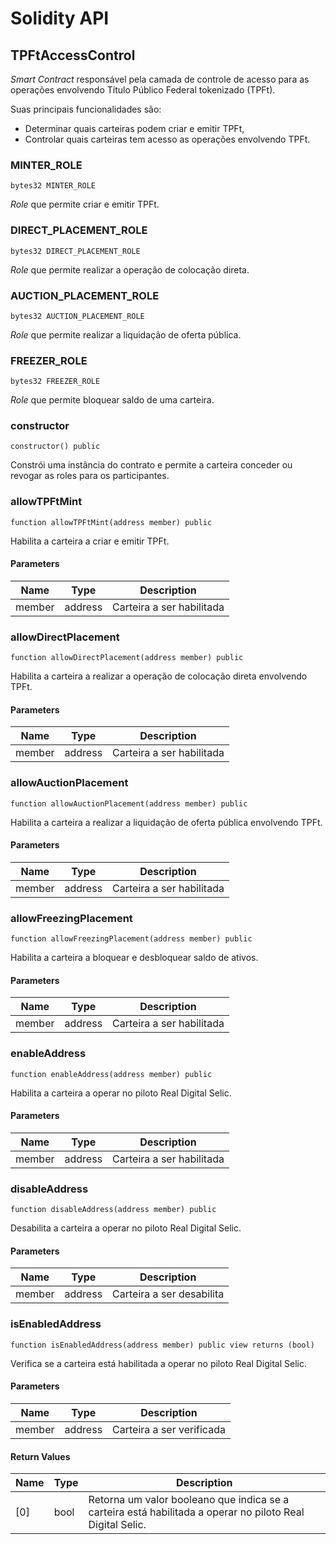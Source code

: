 # Solidity API

## TPFtAccessControl

_Smart Contract_ responsável pela camada de controle de acesso para as operações envolvendo Título Público Federal tokenizado (TPFt).

Suas principais funcionalidades são:
- Determinar quais carteiras podem criar e emitir TPFt,
- Controlar quais carteiras tem acesso as operações envolvendo TPFt.

### MINTER_ROLE

```solidity
bytes32 MINTER_ROLE
```

_Role_ que permite criar e emitir TPFt.

### DIRECT_PLACEMENT_ROLE

```solidity
bytes32 DIRECT_PLACEMENT_ROLE
```

_Role_ que permite realizar a operação de colocação direta.

### AUCTION_PLACEMENT_ROLE

```solidity
bytes32 AUCTION_PLACEMENT_ROLE
```

_Role_ que permite realizar a liquidação de oferta pública.

### FREEZER_ROLE

```solidity
bytes32 FREEZER_ROLE
```

_Role_ que permite bloquear saldo de uma carteira.

### constructor

```solidity
constructor() public
```

Constrói uma instância do contrato e permite a carteira conceder ou revogar 
as roles para os participantes.

### allowTPFtMint

```solidity
function allowTPFtMint(address member) public
```

Habilita a carteira a criar e emitir TPFt.

#### Parameters

| Name | Type | Description |
| ---- | ---- | ----------- |
| member | address | Carteira a ser habilitada |

### allowDirectPlacement

```solidity
function allowDirectPlacement(address member) public
```

Habilita a carteira a realizar a operação de colocação direta envolvendo TPFt.

#### Parameters

| Name | Type | Description |
| ---- | ---- | ----------- |
| member | address | Carteira a ser habilitada |

### allowAuctionPlacement

```solidity
function allowAuctionPlacement(address member) public
```

Habilita a carteira a realizar a liquidação de oferta pública envolvendo TPFt.

#### Parameters

| Name | Type | Description |
| ---- | ---- | ----------- |
| member | address | Carteira a ser habilitada |

### allowFreezingPlacement

```solidity
function allowFreezingPlacement(address member) public
```

Habilita a carteira a bloquear e desbloquear saldo de ativos.

#### Parameters

| Name | Type | Description |
| ---- | ---- | ----------- |
| member | address | Carteira a ser habilitada |

### enableAddress

```solidity
function enableAddress(address member) public
```

Habilita a carteira a operar no piloto Real Digital Selic.

#### Parameters

| Name | Type | Description |
| ---- | ---- | ----------- |
| member | address | Carteira a ser habilitada |

### disableAddress

```solidity
function disableAddress(address member) public
```

Desabilita a carteira a operar no piloto Real Digital Selic.

#### Parameters

| Name | Type | Description |
| ---- | ---- | ----------- |
| member | address | Carteira a ser desabilita |

### isEnabledAddress

```solidity
function isEnabledAddress(address member) public view returns (bool)
```

Verifica se a carteira está habilitada a operar no piloto Real Digital Selic.

#### Parameters

| Name | Type | Description |
| ---- | ---- | ----------- |
| member | address | Carteira a ser verificada |

#### Return Values

| Name | Type | Description |
| ---- | ---- | ----------- |
| [0] | bool | Retorna um valor booleano que indica se a carteira está habilitada a operar no piloto Real Digital Selic. |

